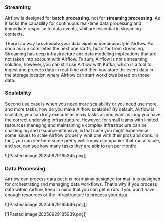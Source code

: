 
### Streaming
Airflow is designed for **batch processing**, not for **streaming processing**. As it lacks the capability for continuous real-time data processing and immediate response to data events, whit are essential in streaming contexts.

There is a way to schedule your data pipeline continuously in Airflow. As soon as run completes the next one starts, but ir far from streaming. Streaming has deep infrastructure and data modeling implications that are not taken into account with Airflow. To sum, Airflow is not a streaming solution, however, you can still use Airflow with Kafka, which is a tool to ingest and process data in real-time and then you store the event data in the storage location where Airflow can start workflows based on those data. 

### Scalability 
Second use case is when you need more scalability or you need use more and more tasks, how do you make Airflow scalable? By default, Airflow is scalable, you can truly execute as many tasks as you want as long you have the correct underlying infrastructure. However, for small teams with limited resources managing and maintaining a complex infrastructure can be challenging and resource-intensive, in that case you might experience some issues to scale Airflow properly, whit one with their pros and cons.
In fact, you can see here some pretty well-known companies that run at scale, and you can see how many tasks they are ablr to run per month:

![[Pasted image 20250929185245.png]]

### Data Processing 

Airflow can process data but it is not mainly designed for that. It is designed for orchestrating and managing data workflows. That's why if you process data within Airflow, keep in mind that you can get errors if you don't have enough resources or the infrastructure to process your data.

![[Pasted image 20250929185646.png]]

![[Pasted image 20250929185939.png]]

